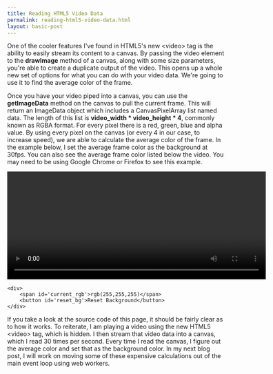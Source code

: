 ```yaml
---
title: Reading HTML5 Video Data
permalink: reading-html5-video-data.html
layout: basic-post
---
```


One of the cooler features I've found in HTML5&#39;s new &#60;video&#62; tag is the ability to easily stream its content to a canvas. By passing the video element to the **drawImage** method of a canvas, along with some size parameters, you're able to create a duplicate output of the video. This opens up a whole new set of options for what you can do with your video data. We're going to use it to find the average color of the frame.

Once you have your video piped into a canvas, you can use the **getImageData** method on the canvas to pull the current frame. This will return an ImageData object which includes a CanvasPixelArray list named data. The length of this list is **video_width * video_height * 4**, commonly known as RGBA format. For every pixel there is a red, green, blue and alpha value. By using every pixel on the canvas (or every 4 in our case, to increase speed), we are able to calculate the average color of the frame. In the example below, I set the average frame color as the background at 30fps. You can also see the average frame color listed below the video. You may need to be using Google Chrome or Firefox to see this example.

<div class='text-center'>
	<video id='my_video' height='250' width='600' controls loop>
		<source src='/static/resources/cars2.webm' type='video/webm'/>
	</video>
	<canvas id='my_canvas' style='display:none'></canvas>
	
	<div>
		<span id='current_rgb'>rgb(255,255,255)</span>
		<button id='reset_bg'>Reset Background</button>
	</div>
</div>

If you take a look at the source code of this page, it should be fairly clear as to how it works. To reiterate, I am playing a video using the new HTML5 &#60;video&#62; tag, which is hidden. I then stream that video data into a canvas, which I read 30 times per second. Every time I read the canvas, I figure out the average color and set that as the background color. In my next blog post, I will work on moving some of these expensive calculations out of the main event loop using web workers.

<script>
	
	// Main elements
	var body = document.getElementsByTagName('body')[0];
	var current_rgb = document.getElementById('current_rgb');
	var my_video = document.getElementById('my_video');
	var my_canvas = document.getElementById('my_canvas');
	var my_canvas_context = my_canvas.getContext('2d');
	
	var update_bg = function(){
		
		// If the video isn't playing, don't loop
		if(my_video.paused || my_video.ended){
			return false;
		}
		
		// Draw the current frame of the video onto the hidden canvas
		my_canvas_context.drawImage(my_video, 0, 0, my_video.width/2, my_video.height/2);
		
		// Pull the image data from the canvas
		var frame_data = my_canvas_context.getImageData(0, 0, my_video.width/2, my_video.height/2).data;
		
		// Get the length of the data, divide that by 4 to get the number of pixels
		// then divide that by 4 again so we check the color of every 4th pixel
		var frame_data_length = (frame_data.length / 4) / 4;
		
		// Loop through the raw image data, adding the rgb of every 4th pixel to rgb_sums
		var pixel_count = 0;
		var rgb_sums = [0, 0, 0];
		for(var i = 0; i < frame_data_length; i += 4){
			rgb_sums[0] += frame_data[i*4];
			rgb_sums[1] += frame_data[i*4+1];
			rgb_sums[2] += frame_data[i*4+2];
			pixel_count++;
		}
		
		// Average the rgb sums to get the average color of the frame in rgb
		rgb_sums[0] = Math.floor(rgb_sums[0]/pixel_count);
		rgb_sums[1] = Math.floor(rgb_sums[1]/pixel_count);
		rgb_sums[2] = Math.floor(rgb_sums[2]/pixel_count);
		
		// Set the background color to the new color
		var new_rgb = 'rgb(' + rgb_sums.join(',') + ')';
		body.style.background = new_rgb;
		
		// Update the rgb label
		current_rgb.innerHTML = new_rgb;
		
		// Repeat every 1/10th of a second
		setTimeout(update_bg, 100);
	}
	
	var init = function(){
		// Update the size of the canvas to match the video
		my_canvas.width = my_video.width/2;
		my_canvas.height = my_video.height/2;
		
		// Start updating the bg color
		update_bg();
	}
	
	my_video.addEventListener('play', init);
	
	document.getElementById('reset_bg').onclick = function(){
		document.getElementsByTagName('body')[0].style.background = '#fff';
	}

</script>
